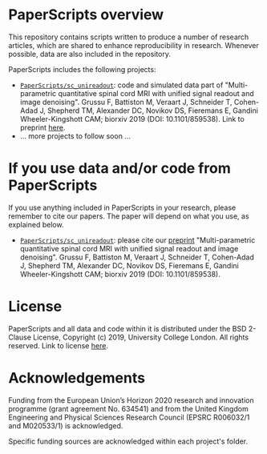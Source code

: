 # PaperScripts overview
This repository contains scripts written to produce a number of research articles, which are shared to enhance reproducibility in research. Whenever possible, data are also included in the repository.


PaperScripts includes the following projects:
* [`PaperScripts/sc_unireadout`](http://github.com/fragrussu/PaperScripts/tree/master/sc_unireadout): code and simulated data part of "Multi-parametric quantitative spinal cord MRI with unified signal readout and image denoising". Grussu F, Battiston M, Veraart J, Schneider T, Cohen-Adad J, Shepherd TM, Alexander DC, Novikov DS, Fieremans E, Gandini Wheeler-Kingshott CAM; biorxiv 2019 (DOI: 10.1101/859538). Link to preprint [here](http://www.biorxiv.org/content/10.1101/859538v1).
* ... more projects to follow soon ...

# If you use data and/or code from PaperScripts
If you use anything included in PaperScripts in your research, please remember to cite our papers. The paper will depend on what you use, as explained below.
* [`PaperScripts/sc_unireadout`](http://github.com/fragrussu/PaperScripts/tree/master/sc_unireadout): please cite our [preprint](http://www.biorxiv.org/content/10.1101/859538v1) "Multi-parametric quantitative spinal cord MRI with unified signal readout and image denoising". Grussu F, Battiston M, Veraart J, Schneider T, Cohen-Adad J, Shepherd TM, Alexander DC, Novikov DS, Fieremans E, Gandini Wheeler-Kingshott CAM; biorxiv 2019 (DOI: 10.1101/859538).

# License
PaperScripts and all data and code within it is distributed under the BSD 2-Clause License, Copyright (c) 2019, University College London. All rights reserved. Link to license [here](http://github.com/fragrussu/PaperScripts/blob/master/LICENSE).

# Acknowledgements
Funding from the European Union’s Horizon 2020 research and innovation programme (grant agreement No. 634541) and from the United Kingdom Engineering and Physical Sciences Research Council (EPSRC R006032/1 and M020533/1) is acknowledged. 

Specific funding sources are acknowledged within each project's folder.
